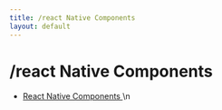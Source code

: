 ```yaml
---
title: /react Native Components
layout: default
---
```


# /react Native Components

- [React Native Components](/react-native-components/index)\n

